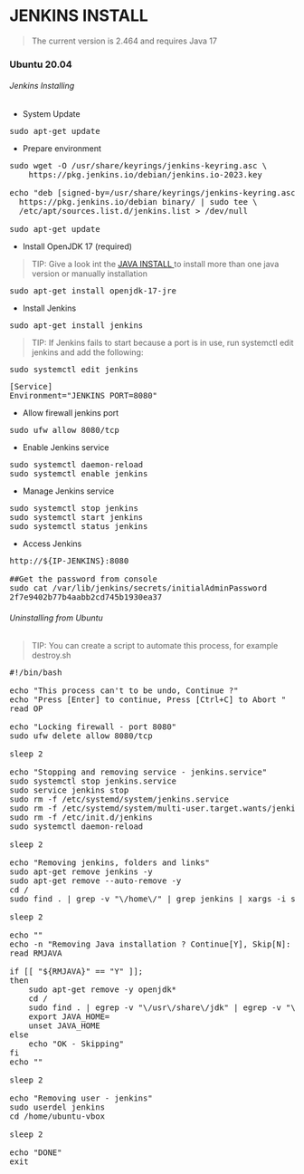 
# JENKINS INSTALL

> The current version is 2.464 and requires Java 17

### Ubuntu 20.04

###### Jenkins Installing

- System Update

<pre>
sudo apt-get update
</pre>

- Prepare environment

<pre>
sudo wget -O /usr/share/keyrings/jenkins-keyring.asc \
    https://pkg.jenkins.io/debian/jenkins.io-2023.key

echo "deb [signed-by=/usr/share/keyrings/jenkins-keyring.asc]" \
  https://pkg.jenkins.io/debian binary/ | sudo tee \
  /etc/apt/sources.list.d/jenkins.list > /dev/null

sudo apt-get update
</pre>

- Install OpenJDK 17 (required)

> TIP: Give a look int the 
> <a href="https://github.com/huntercodexs/help4devs/blob/commons/support/JAVA-INSTALL.md">
> JAVA INSTALL
> </a> 
> to install more than one java version or manually installation

<pre>
sudo apt-get install openjdk-17-jre
</pre>

- Install Jenkins

<pre>
sudo apt-get install jenkins
</pre>

> TIP: If Jenkins fails to start because a port is in use, run systemctl edit jenkins and add 
> the following:

<pre>
sudo systemctl edit jenkins
</pre>

<pre>
[Service]
Environment="JENKINS_PORT=8080"
</pre>

- Allow firewall jenkins port

<pre>
sudo ufw allow 8080/tcp
</pre>

- Enable Jenkins service

<pre>
sudo systemctl daemon-reload
sudo systemctl enable jenkins
</pre>

- Manage Jenkins service

<pre>
sudo systemctl stop jenkins
sudo systemctl start jenkins
sudo systemctl status jenkins
</pre>

- Access Jenkins

<pre>
http://${IP-JENKINS}:8080

##Get the password from console
sudo cat /var/lib/jenkins/secrets/initialAdminPassword
2f7e9402b77b4aabb2cd745b1930ea37
</pre>

###### Uninstalling from Ubuntu

> TIP: You can create a script to automate this process, for example destroy.sh

<pre>
#!/bin/bash

echo "This process can't to be undo, Continue ?"
echo "Press [Enter] to continue, Press [Ctrl+C] to Abort "
read OP

echo "Locking firewall - port 8080"
sudo ufw delete allow 8080/tcp

sleep 2

echo "Stopping and removing service - jenkins.service"
sudo systemctl stop jenkins.service
sudo service jenkins stop
sudo rm -f /etc/systemd/system/jenkins.service
sudo rm -f /etc/systemd/system/multi-user.target.wants/jenkins.service
sudo rm -f /etc/init.d/jenkins
sudo systemctl daemon-reload

sleep 2

echo "Removing jenkins, folders and links"
sudo apt-get remove jenkins -y
sudo apt-get remove --auto-remove -y
cd /
sudo find . | grep -v "\/home\/" | grep jenkins | xargs -i sudo rm -rf {}

sleep 2

echo ""
echo -n "Removing Java installation ? Continue[Y], Skip[N]: "
read RMJAVA

if [[ "${RMJAVA}" == "Y" ]]; 
then 
    sudo apt-get remove -y openjdk*
    cd /
    sudo find . | egrep -v "\/usr\/share\/jdk" | egrep -v "\/home|nexus|sonatype\/" | grep jdk | egrep "java|jvm|openjdk" | xargs -i sudo rm -rf {}
    export JAVA_HOME=
    unset JAVA_HOME
else
    echo "OK - Skipping"
fi
echo ""

sleep 2

echo "Removing user - jenkins"
sudo userdel jenkins
cd /home/ubuntu-vbox

sleep 2

echo "DONE"
exit
</pre>

